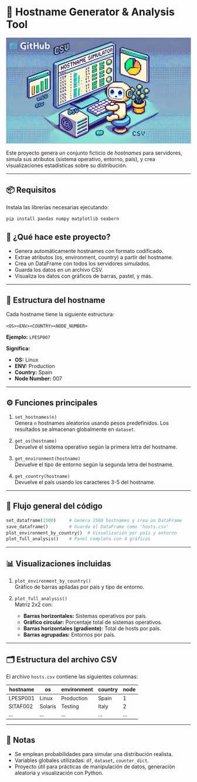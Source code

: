 # 🔎 Hostname Generator & Analysis Tool

![Logo de hostname](/hostname.jpg)

Este proyecto genera un conjunto ficticio de *hostnames* para servidores, simula sus atributos (sistema operativo, entorno, país), y crea visualizaciones estadísticas sobre su distribución.

---

## 📦 Requisitos

Instala las librerías necesarias ejecutando:

```bash
pip install pandas numpy matplotlib seaborn
```

## 🚀 ¿Qué hace este proyecto?

- Genera automáticamente hostnames con formato codificado.
- Extrae atributos (os, environment, country) a partir del hostname.
- Crea un DataFrame con todos los servidores simulados.
- Guarda los datos en un archivo CSV.
- Visualiza los datos con gráficos de barras, pastel, y más.

---

## 🧠 Estructura del hostname

Cada hostname tiene la siguiente estructura:

`<OS><ENV><COUNTRY><NODE_NUMBER>`

**Ejemplo:** `LPESP007`

**Significa:**
- **OS:** Linux
- **ENV:** Production
- **Country:** Spain
- **Node Number:** 007

---

## ⚙️ Funciones principales

1. `set_hostnames(n)`  
   Genera `n` hostnames aleatorios usando pesos predefinidos. Los resultados se almacenan globalmente en `dataset`.

2. `get_os(hostname)`  
   Devuelve el sistema operativo según la primera letra del hostname.

3. `get_environment(hostname)`  
   Devuelve el tipo de entorno según la segunda letra del hostname.

4. `get_country(hostname)`  
   Devuelve el país usando los caracteres 3-5 del hostname.

---

## 🧾 Flujo general del código

```python
set_dataframe(1500)     # Genera 1500 hostnames y crea un DataFrame
save_dataframe()        # Guarda el DataFrame como 'hosts.csv'
plot_environment_by_country()  # Visualización por país y entorno
plot_full_analysis()    # Panel completo con 4 gráficos
```

---

## 📊 Visualizaciones incluidas

1. `plot_environment_by_country()`  
   Gráfico de barras apiladas por país y tipo de entorno.

2. `plot_full_analysis()`  
   Matriz 2x2 con:
   - **Barras horizontales:** Sistemas operativos por país.
   - **Gráfico circular:** Porcentaje total de sistemas operativos.
   - **Barras horizontales (gradiente):** Total de hosts por país.
   - **Barras agrupadas:** Entornos por país.

---

## 🗂️ Estructura del archivo CSV

El archivo `hosts.csv` contiene las siguientes columnas:

| hostname   | os     | environment | country | node |
|------------|--------|-------------|---------|------|
| LPESP001   | Linux  | Production  | Spain   | 1    |
| SITAF002   | Solaris| Testing     | Italy   | 2    |
| ...        | ...    | ...         | ...     | ...  |

---

## 📌 Notas

- Se emplean probabilidades para simular una distribución realista.
- Variables globales utilizadas: `df`, `dataset`, `counter_dict`.
- Proyecto útil para prácticas de manipulación de datos, generación aleatoria y visualización con Python.
